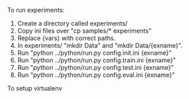 To run experiments:

1) Create a directory called experiments/ 
2) Copy ini files over "cp samples/* experiments"
3) Replace {vars} with correct paths.
4) In experiments/ "mkdir Data" and "mkdir Data/{exname}".
5) Run "python ../python/run.py config.init.ini {exname}"
6) Run "python ../python/run.py config.train.ini {exname}"
7) Run "python ../python/run.py config.test.ini {exname}"
8) Run "python ../python/run.py config.eval.ini {exname}"


To setup virtualenv
